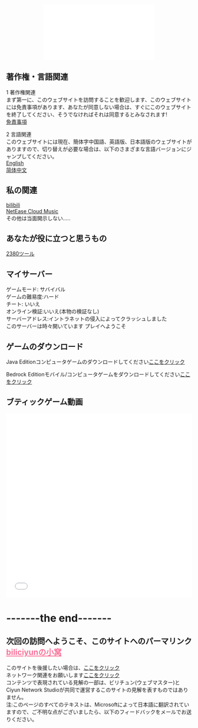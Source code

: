 
<div align="center">
  <iframe src="//music.163.com/outchain/player?type=2&id=1905586708&auto=0&height=66" scrolling="no" border="0" frameborder="no" framespacing="0" allowfullscreen="true"> </iframe>
</div>

## 著作権・言語関連
1 著作権関連<br>
まず第一に、このウェブサイトを訪問することを歓迎します、このウェブサイトには免責事項があります、あなたが同意しない場合は、すぐにこのウェブサイトを終了してください、そうでなければそれは同意するとみなされます!<br>
 [免責事項](http://biliciyun.cf/bqsm)<br>

2 言語関連<br>
このウェブサイトには現在、簡体字中国語、英語版、日本語版のウェブサイトがありますので、切り替えが必要な場合は、以下のさまざまな言語バージョンにジャンプしてください。<br>
 [English](https://biliciyun.cf/index-En)<br>
 [简体中文](https://biliciyun.cf/)<br>

## 私の関連
 [bilibili](https://space.bilibili.com/2066547841?spm_id_from=333.1007.0.0)<br>
 [NetEase Cloud Music](http://music.163.com/m/user/home?id=4055772206)<br>
 その他は当面開示しない.....<br>
 
## あなたが役に立つと思うもの
 [2380ツール](https://biliciyun.cf/2380download)<br>
 
## マイサーバー
ゲームモード: サバイバル<br>
ゲームの難易度:ハード<br>
チート: いいえ<br>
オンライン検証:いいえ(本物の検証なし)<br>
サーバーアドレス:イントラネットの侵入によってクラッシュしました<br>
このサーバーは時々開いています
プレイへようこそ<br>

## ゲームのダウンロード

Java Editionコンピュータゲームのダウンロードしてください[ここをクリック](http://biliciyun.cf/javagame)<br>

Bedrock Editionモバイル/コンピュータゲームをダウンロードしてください[ここをクリック](http://biliciyun.cf/jygame)<br>


## ブティックゲーム動画

<div align="center">
  <iframe src="//player.bilibili.com/player.html?bvid=BV1Lm4y1m7Ea&cid=137649199&page=1" allowfullscreen="allowfullscreen" width="100%" height="500" scrolling="no" frameborder="0" sandbox="allow-top-navigation allow-same-origin allow-forms allow-scripts"></iframe>
</div>

# -------the end-------
## 次回の訪問へようこそ、このサイトへのパーマリンク<a href="https://biliciyun.cf" style="color: #FB7299">biliciyunの小窝</a>
このサイトを後援したい場合は、[ここをクリック](http://biliciyun.cf/zanzhu)<br>
ネットワーク関連をお願いします[ここをクリック](http://biliciyun.cf/网络说明)<br>
コンテンツで表現されている見解の一部は、ビリチュン(ウェブマスター)とCiyun Network Studioが共同で運営するこのサイトの見解を表すものではありません。<br>
注:このページのすべてのテキストは、Microsoftによって日本語に翻訳されていますので、ご不明な点がございましたら、以下のフィードバックをメールでお送りください。<br>
